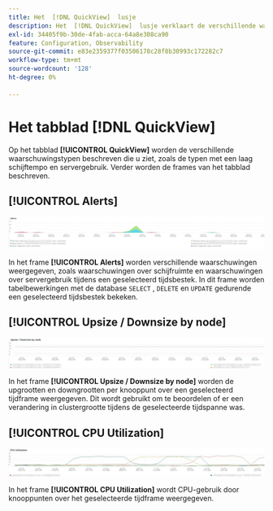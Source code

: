 ```yaml
---
title: Het  [!DNL QuickView]  lusje
description: Het  [!DNL QuickView]  lusje verklaart de verschillende waakzame types u met inbegrip van die op laag schijftempo en servergebruik kunt zien.
exl-id: 34405f9b-30de-4fab-acca-64a8e308ca90
feature: Configuration, Observability
source-git-commit: e83e2359377f03506178c28f8b30993c172282c7
workflow-type: tm+mt
source-wordcount: '128'
ht-degree: 0%

---
```


# Het tabblad [!DNL QuickView]

Op het tabblad **[!UICONTROL QuickView]** worden de verschillende waarschuwingstypen beschreven die u ziet, zoals de typen met een laag schijftempo en servergebruik. Verder worden de frames van het tabblad beschreven.

## [!UICONTROL Alerts]

![&#x200B; Alarm &#x200B;](../../assets/tools/observation-for-adobe-commerce/quickview_alerts.jpg)

In het frame **[!UICONTROL Alerts]** worden verschillende waarschuwingen weergegeven, zoals waarschuwingen over schijfruimte en waarschuwingen over servergebruik tijdens een geselecteerd tijdsbestek. In dit frame worden tabelbewerkingen met de database `SELECT` , `DELETE` en `UPDATE` gedurende een geselecteerd tijdsbestek bekeken.

## [!UICONTROL Upsize / Downsize by node]

![&#x200B; Upsize/Downsize door knoop &#x200B;](../../assets/tools/observation-for-adobe-commerce/quickview_upsize_by_node.jpg)

In het frame **[!UICONTROL Upsize / Downsize by node]** worden de upgrootten en downgrootten per knooppunt over een geselecteerd tijdframe weergegeven. Dit wordt gebruikt om te beoordelen of er een verandering in clustergrootte tijdens de geselecteerde tijdspanne was.

## [!UICONTROL CPU Utilization]

![&#x200B; het Gebruik van CPU &#x200B;](../../assets/tools/observation-for-adobe-commerce/quickview_cpu.jpg)

In het frame **[!UICONTROL CPU Utilization]** wordt CPU-gebruik door knooppunten over het geselecteerde tijdframe weergegeven.
